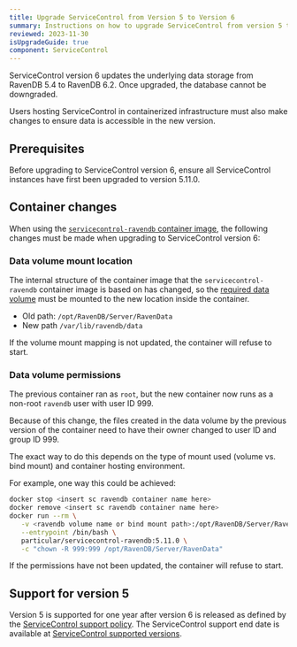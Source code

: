 ```yaml
---
title: Upgrade ServiceControl from Version 5 to Version 6
summary: Instructions on how to upgrade ServiceControl from version 5 to 6
reviewed: 2023-11-30
isUpgradeGuide: true
component: ServiceControl
---
```


ServiceControl version 6 updates the underlying data storage from RavenDB 5.4 to RavenDB 6.2. Once upgraded, the database cannot be downgraded.

Users hosting ServiceControl in containerized infrastructure must also make changes to ensure data is accessible in the new version.

## Prerequisites

Before upgrading to ServiceControl version 6, ensure all ServiceControl instances have first been upgraded to version 5.11.0.

## Container changes

When using the [`servicecontrol-ravendb` container image](https://hub.docker.com/r/particular/servicecontrol-ravendb), the following changes must be made when upgrading to ServiceControl version 6:

### Data volume mount location

The internal structure of the container image that the `servicecontrol-ravendb` container image is based on has changed, so the [required data volume](/servicecontrol/ravendb/containers.md#required-settings) must be mounted to the new location inside the container.

- Old path: `/opt/RavenDB/Server/RavenData`
- New path `/var/lib/ravendb/data`

If the volume mount mapping is not updated, the container will refuse to start.

### Data volume permissions

The previous container ran as `root`, but the new container now runs as a non-root `ravendb` user with user ID 999.

Because of this change, the files created in the data volume by the previous version of the container need to have their owner changed to user ID and group ID 999.

The exact way to do this depends on the type of mount used (volume vs. bind mount) and container hosting environment.

For example, one way this could be achieved:

 ```bash
docker stop <insert sc ravendb container name here>
docker remove <insert sc ravendb container name here>
docker run --rm \
    -v <ravendb volume name or bind mount path>:/opt/RavenDB/Server/RavenData \
    --entrypoint /bin/bash \
    particular/servicecontrol-ravendb:5.11.0 \
    -c "chown -R 999:999 /opt/RavenDB/Server/RavenData"
```

If the permissions have not been updated, the container will refuse to start.

## Support for version 5

Version 5 is supported for one year after version 6 is released as defined by the [ServiceControl support policy](/servicecontrol/upgrades/support-policy.md). The ServiceControl support end date is available at [ServiceControl supported versions](/servicecontrol/upgrades/supported-versions.md).
